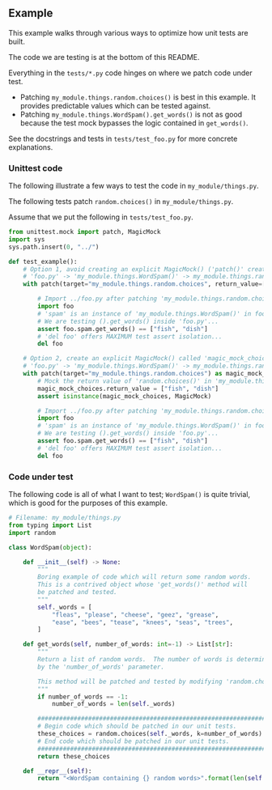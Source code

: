 ## Example

This example walks through various ways to optimize how unit tests are built.

The code we are testing is at the bottom of this README.

Everything in the `tests/*.py` code hinges on where we patch code under test.

- Patching `my_module.things.random.choices()` is best in this example.  It
  provides predictable values which can be tested against.
- Patching `my_module.things.WordSpam().get_words()` is not as good because
  the test mock bypasses the logic contained in `get_words()`.

See the docstrings and tests in `tests/test_foo.py` for more concrete explanations.

### Unittest code

The following illustrate a few ways to test the code in `my_module/things.py`.

The following tests patch `random.choices()` in `my_module/things.py`.

Assume that we put the following in `tests/test_foo.py`.

```python
from unittest.mock import patch, MagicMock
import sys
sys.path.insert(0, "../")

def test_example():
    # Option 1, avoid creating an explicit MagicMock() ('patch()' creates the MagicMock())
    # 'foo.py' -> 'my_module.things.WordSpam()' -> my_module.things.random.choices()
    with patch(target="my_module.things.random.choices", return_value=["fish", "dish"]):

        # Import ../foo.py after patching 'my_module.things.random.choices()'
        import foo
        # 'spam' is an instance of 'my_module.things.WordSpam()' in foo.py.
        # We are testing ().get_words() inside 'foo.py'...
        assert foo.spam.get_words() == ["fish", "dish"]
        # 'del foo' offers MAXIMUM test assert isolation...
        del foo

    # Option 2, create an explicit MagicMock() called 'magic_mock_choices'
    # 'foo.py' -> 'my_module.things.WordSpam()' -> my_module.things.random.choices()
    with patch(target="my_module.things.random.choices") as magic_mock_choices:
        # Mock the return value of 'random.choices()' in 'my_module.things'
        magic_mock_choices.return_value = ["fish", "dish"]
        assert isinstance(magic_mock_choices, MagicMock)

        # Import ../foo.py after patching 'my_module.things.random.choices()'
        import foo
        # 'spam' is an instance of 'my_module.things.WordSpam()' in foo.py.
        # We are testing ().get_words() inside 'foo.py'...
        assert foo.spam.get_words() == ["fish", "dish"]
        # 'del foo' offers MAXIMUM test assert isolation...
        del foo

```

### Code under test

The following code is all of what I want to test; `WordSpam()` is quite trivial, 
which is good for the purposes of this example.

```python
# Filename: my_module/things.py
from typing import List
import random

class WordSpam(object):

    def __init__(self) -> None:
        """
        Boring example of code which will return some random words.
        This is a contrived object whose 'get_words()' method will
        be patched and tested.
        """
        self._words = [
            "fleas", "please", "cheese", "geez", "grease",
            "ease", "bees", "tease", "knees", "seas", "trees",
        ]

    def get_words(self, number_of_words: int=-1) -> List[str]:
        """
        Return a list of random words.  The number of words is determined
        by the 'number_of_words' parameter.

        This method will be patched and tested by modifying 'random.choices()'
        """
        if number_of_words == -1:
            number_of_words = len(self._words)

        #################################################################
        # Begin code which should be patched in our unit tests.
        these_choices = random.choices(self._words, k=number_of_words)
        # End code which should be patched in our unit tests.
        #################################################################
        return these_choices

    def __repr__(self):
        return "<WordSpam containing {} random words>".format(len(self._words))
```
